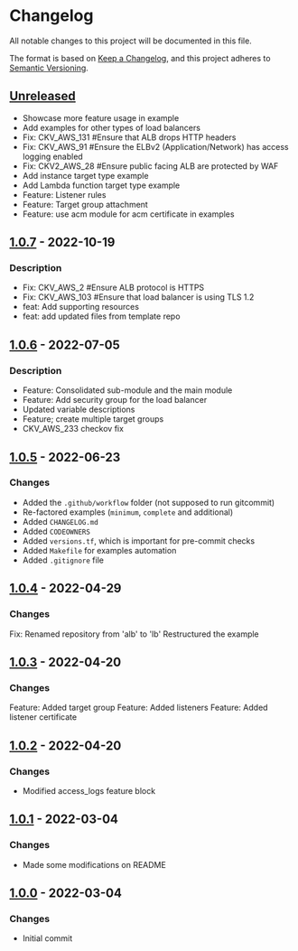 # Changelog
All notable changes to this project will be documented in this file.

The format is based on [Keep a Changelog](https://keepachangelog.com/en/1.0.0/),
and this project adheres to [Semantic Versioning](https://semver.org/spec/v2.0.0.html).

## [Unreleased]
- Showcase more feature usage in example
- Add examples for other types of load balancers
- Fix: CKV_AWS_131  #Ensure that ALB drops HTTP headers
- Fix: CKV_AWS_91  #Ensure the ELBv2 (Application/Network) has access logging enabled
- Fix: CKV2_AWS_28  #Ensure public facing ALB are protected by WAF
- Add instance target type example
- Add Lambda function target type example
- Feature: Listener rules
- Feature: Target group attachment
- Feature: use acm module for acm certificate in examples

## [1.0.7] - 2022-10-19
### Description
- Fix: CKV_AWS_2  #Ensure ALB protocol is HTTPS
- Fix: CKV_AWS_103  #Ensure that load balancer is using TLS 1.2
- feat: Add supporting resources
- feat: add updated files from template repo

## [1.0.6] - 2022-07-05
### Description
- Feature: Consolidated sub-module and the main module
- Feature: Add security group for the load balancer
- Updated variable descriptions
- Feature; create multiple target groups
- CKV_AWS_233 checkov fix

## [1.0.5] - 2022-06-23
### Changes
- Added the `.github/workflow` folder (not supposed to run gitcommit)
- Re-factored examples (`minimum`, `complete` and additional)
- Added `CHANGELOG.md`
- Added `CODEOWNERS`
- Added `versions.tf`, which is important for pre-commit checks
- Added `Makefile` for examples automation
- Added `.gitignore` file

## [1.0.4] - 2022-04-29
### Changes
Fix: Renamed repository from 'alb' to 'lb'
Restructured the example

## [1.0.3] - 2022-04-20
### Changes
Feature: Added target group
Feature: Added listeners
Feature: Added listener certificate

## [1.0.2] - 2022-04-20
### Changes
- Modified access_logs feature block

## [1.0.1] - 2022-03-04
### Changes
- Made some modifications on README

## [1.0.0] - 2022-03-04
### Changes
- Initial commit

[Unreleased]: https://github.com/boldlink/terraform-aws-lb/compare/1.0.7...HEAD

[1.0.7]: https://github.com/boldlink/terraform-aws-lb/releases/tag/1.0.7
[1.0.6]: https://github.com/boldlink/terraform-aws-lb/releases/tag/1.0.6
[1.0.5]: https://github.com/boldlink/terraform-aws-lb/releases/tag/1.0.5
[1.0.4]: https://github.com/boldlink/terraform-aws-lb/releases/tag/1.0.4
[1.0.3]: https://github.com/boldlink/terraform-aws-lb/releases/tag/1.0.3
[1.0.2]: https://github.com/boldlink/terraform-aws-lb/releases/tag/1.0.2
[1.0.1]: https://github.com/boldlink/terraform-aws-lb/releases/tag/1.0.1
[1.0.0]: https://github.com/boldlink/terraform-aws-lb/releases/tag/1.0.0
